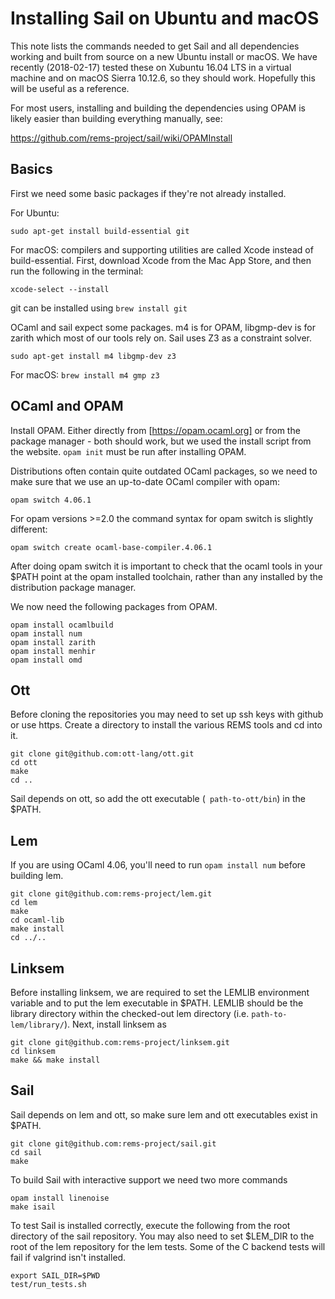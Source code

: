 Installing Sail on Ubuntu and macOS
=========================

This note lists the commands needed to get Sail and all dependencies
working and built from source on a new Ubuntu install or macOS. We
have recently (2018-02-17) tested these on Xubuntu 16.04 LTS in a
virtual machine and on macOS Sierra 10.12.6, so they should
work. Hopefully this will be useful as a reference.

For most users, installing and building the dependencies using OPAM is
likely easier than building everything manually, see:

https://github.com/rems-project/sail/wiki/OPAMInstall

Basics
------

First we need some basic packages if they're not already installed.

For Ubuntu:
```
sudo apt-get install build-essential git
```

For macOS: compilers and supporting utilities are called Xcode instead of build-essential. First, download Xcode from the Mac App Store, and then run the following in the terminal:
```
xcode-select --install
```
git can be installed using ```brew install git```

OCaml and sail expect some packages. m4 is for OPAM, libgmp-dev is for
zarith which most of our tools rely on. Sail uses Z3 as a constraint
solver.
```
sudo apt-get install m4 libgmp-dev z3
```
For macOS: ```brew install m4 gmp z3``` 

OCaml and OPAM
--------------

Install OPAM. Either directly from [https://opam.ocaml.org] or from
the package manager - both should work, but we used the install script
from the website. ```opam init``` must be run after installing OPAM.

Distributions often contain quite outdated OCaml packages, so we need to make sure that we use an up-to-date OCaml compiler with opam:
```
opam switch 4.06.1
```
For opam versions >=2.0 the command syntax for opam switch is slightly different:
```
opam switch create ocaml-base-compiler.4.06.1
```
After doing opam switch it is important to check that the ocaml tools in your $PATH point at the opam installed toolchain, rather than any installed by the distribution package manager.

We now need the following packages from OPAM.
```
opam install ocamlbuild
opam install num
opam install zarith
opam install menhir
opam install omd
```


Ott
---

Before cloning the repositories you may need to set up ssh keys with
github or use https. Create a directory to install the various REMS
tools and cd into it.
```
git clone git@github.com:ott-lang/ott.git
cd ott
make
cd ..
```
Sail depends on ott, so add the ott executable (``` path-to-ott/bin```) in the $PATH.


Lem
---

If you are using OCaml 4.06, you'll need to run `opam install num` before building lem.

```
git clone git@github.com:rems-project/lem.git
cd lem
make
cd ocaml-lib
make install
cd ../..
```

Linksem
-------

Before installing linksem, we are required to set the LEMLIB environment variable and to put the lem executable in $PATH. LEMLIB should be the library directory within the checked-out lem directory (i.e. ```path-to-lem/library/```). Next, install linksem as

```
git clone git@github.com:rems-project/linksem.git
cd linksem
make && make install
```

Sail
----

Sail depends on lem and ott, so make sure lem and ott executables
exist in $PATH.
```
git clone git@github.com:rems-project/sail.git
cd sail
make
```
To build Sail with interactive support we need two more commands
```
opam install linenoise
make isail
```
To test Sail is installed correctly, execute the following from the
root directory of the sail repository. You may also need to set
$LEM_DIR to the root of the lem repository for the lem tests. Some of
the C backend tests will fail if valgrind isn't installed.
```
export SAIL_DIR=$PWD
test/run_tests.sh
```
